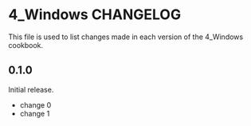 # 4_Windows CHANGELOG

This file is used to list changes made in each version of the 4_Windows cookbook.

## 0.1.0

Initial release.

- change 0
- change 1
